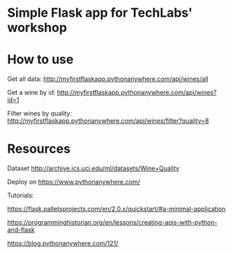 # Simple Flask  app for TechLabs' workshop 

# How to use

Get all data: http://myfirstflaskapp.pythonanywhere.com/api/wines/all

Get a wine by id: http://myfirstflaskapp.pythonanywhere.com/api/wines?id=1

Filter wines by quality: http://myfirstflaskapp.pythonanywhere.com/api/wines/filter?quality=8

# Resources
Dataset http://archive.ics.uci.edu/ml/datasets/Wine+Quality

Deploy on https://www.pythonanywhere.com/

Tutorials:

https://flask.palletsprojects.com/en/2.0.x/quickstart/#a-minimal-application

https://programminghistorian.org/en/lessons/creating-apis-with-python-and-flask 

https://blog.pythonanywhere.com/121/
